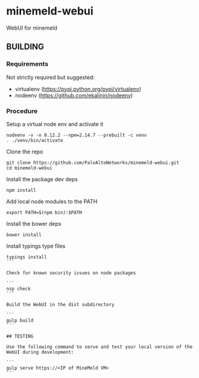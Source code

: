 # minemeld-webui
WebUI for minemeld

## BUILDING

### Requirements

Not strictly required but suggested:

- virtualenv (https://pypi.python.org/pypi/virtualenv)
- nodeenv (https://github.com/ekalinin/nodeenv)

### Procedure

Setup a virtual node env and activate it

```
nodeenv -v -n 0.12.2 --npm=2.14.7 --prebuilt -c venv
. ./venv/bin/activate
```

Clone the repo

```
git clone https://github.com/PaloAltoNetworks/minemeld-webui.git
cd minemeld-webui
```

Install the package dev deps

```
npm install
```

Add local node modules to the PATH

```
export PATH=$(npm bin):$PATH
```

Install the bower deps

```
bower install
```

Install typings type files

````
typings install
```

Check for known security issues on node packages

```
nsp check
```

Build the WebUI in the dist subdirectory

```
gulp build
```

## TESTING

Use the following command to serve and test your local version of the WebUI during development:

```
gulp serve https://<IP of MineMeld VM>
```
